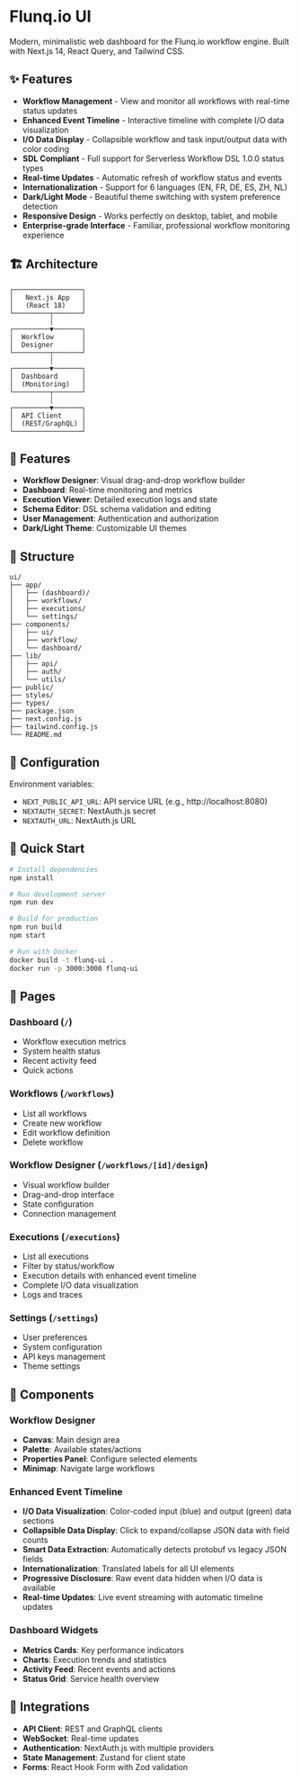 # Flunq.io UI

Modern, minimalistic web dashboard for the Flunq.io workflow engine. Built with Next.js 14, React Query, and Tailwind CSS.

## ✨ Features

- **Workflow Management** - View and monitor all workflows with real-time status updates
- **Enhanced Event Timeline** - Interactive timeline with complete I/O data visualization
- **I/O Data Display** - Collapsible workflow and task input/output data with color coding
- **SDL Compliant** - Full support for Serverless Workflow DSL 1.0.0 status types
- **Real-time Updates** - Automatic refresh of workflow status and events
- **Internationalization** - Support for 6 languages (EN, FR, DE, ES, ZH, NL)
- **Dark/Light Mode** - Beautiful theme switching with system preference detection
- **Responsive Design** - Works perfectly on desktop, tablet, and mobile
- **Enterprise-grade Interface** - Familiar, professional workflow monitoring experience

## 🏗️ Architecture

```
┌─────────────────┐
│   Next.js App   │
│   (React 18)    │
└─────────┬───────┘
          │
┌─────────▼───────┐
│  Workflow       │
│  Designer       │
└─────────┬───────┘
          │
┌─────────▼───────┐
│  Dashboard      │
│  (Monitoring)   │
└─────────┬───────┘
          │
┌─────────▼───────┐
│  API Client     │
│  (REST/GraphQL) │
└─────────────────┘
```

## 🚀 Features

- **Workflow Designer**: Visual drag-and-drop workflow builder
- **Dashboard**: Real-time monitoring and metrics
- **Execution Viewer**: Detailed execution logs and state
- **Schema Editor**: DSL schema validation and editing
- **User Management**: Authentication and authorization
- **Dark/Light Theme**: Customizable UI themes

## 📁 Structure

```
ui/
├── app/
│   ├── (dashboard)/
│   ├── workflows/
│   ├── executions/
│   └── settings/
├── components/
│   ├── ui/
│   ├── workflow/
│   └── dashboard/
├── lib/
│   ├── api/
│   ├── auth/
│   └── utils/
├── public/
├── styles/
├── types/
├── package.json
├── next.config.js
├── tailwind.config.js
└── README.md
```

## 🔧 Configuration

Environment variables:
- `NEXT_PUBLIC_API_URL`: API service URL (e.g., http://localhost:8080)
- `NEXTAUTH_SECRET`: NextAuth.js secret
- `NEXTAUTH_URL`: NextAuth.js URL

## 🚀 Quick Start

```bash
# Install dependencies
npm install

# Run development server
npm run dev

# Build for production
npm run build
npm start

# Run with Docker
docker build -t flunq-ui .
docker run -p 3000:3000 flunq-ui
```

## 📱 Pages

### Dashboard (`/`)
- Workflow execution metrics
- System health status
- Recent activity feed
- Quick actions

### Workflows (`/workflows`)
- List all workflows
- Create new workflow
- Edit workflow definition
- Delete workflow

### Workflow Designer (`/workflows/[id]/design`)
- Visual workflow builder
- Drag-and-drop interface
- State configuration
- Connection management

### Executions (`/executions`)
- List all executions
- Filter by status/workflow
- Execution details with enhanced event timeline
- Complete I/O data visualization
- Logs and traces

### Settings (`/settings`)
- User preferences
- System configuration
- API keys management
- Theme settings

## 🎨 Components

### Workflow Designer
- **Canvas**: Main design area
- **Palette**: Available states/actions
- **Properties Panel**: Configure selected elements
- **Minimap**: Navigate large workflows

### Enhanced Event Timeline
- **I/O Data Visualization**: Color-coded input (blue) and output (green) data sections
- **Collapsible Data Display**: Click to expand/collapse JSON data with field counts
- **Smart Data Extraction**: Automatically detects protobuf vs legacy JSON fields
- **Internationalization**: Translated labels for all UI elements
- **Progressive Disclosure**: Raw event data hidden when I/O data is available
- **Real-time Updates**: Live event streaming with automatic timeline updates

### Dashboard Widgets
- **Metrics Cards**: Key performance indicators
- **Charts**: Execution trends and statistics
- **Activity Feed**: Recent events and actions
- **Status Grid**: Service health overview

## 🔌 Integrations

- **API Client**: REST and GraphQL clients
- **WebSocket**: Real-time updates
- **Authentication**: NextAuth.js with multiple providers
- **State Management**: Zustand for client state
- **Forms**: React Hook Form with Zod validation
